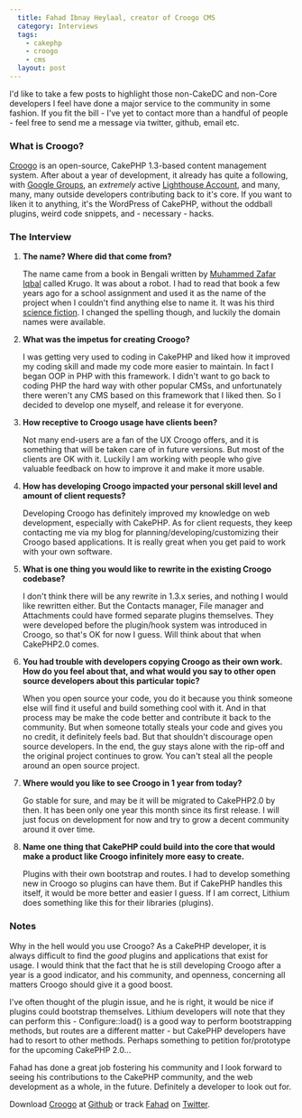 ```yaml
---
  title: Fahad Ibnay Heylaal, creator of Croogo CMS
  category: Interviews
  tags:
    - cakephp
    - croogo
    - cms
  layout: post
---
```


I'd like to take a few posts to highlight those non-CakeDC and non-Core developers I feel have done a major service to the community in some fashion. If you fit the bill - I've yet to contact more than a handful of people - feel free to send me a message via twitter, github, email etc.

### What is Croogo?

[Croogo](http://croogo.org/) is an open-source, CakePHP 1.3-based content management system. After about a year of development, it already has quite a following, with [Google Groups](http://groups.google.com/group/croogo), an _extremely_ active [Lighthouse Account](http://croogo.lighthouseapp.com/dashboard), and many, many, many outside developers contributing back to it's core. If you want to liken it to anything, it's the WordPress of CakePHP, without the oddball plugins, weird code snippets, and - necessary - hacks.

### The Interview

1. **The name? Where did that come from?**

    The name came from a book in Bengali written by [Muhammed Zafar Iqbal](http://en.wikipedia.org/wiki/Muhammed_Zafar_Iqbal) called Krugo. It was about a robot. I had to read that book a few years ago for a school assignment and used it as the name of the project when I couldn't find anything else to name it. It was his third [science fiction](http://en.wikipedia.org/wiki/Muhammed_Zafar_Iqbal#Science_Fiction). I changed the spelling though, and luckily the domain names were available.

2. **What was the impetus for creating Croogo?**

    I was getting very used to coding in CakePHP and liked how it improved my coding skill and made my code more easier to maintain. In fact I began OOP in PHP with this framework. I didn't want to go back to coding PHP the hard way with other popular CMSs, and unfortunately there weren't any CMS based on this framework that I liked then. So I decided to develop one myself, and release it for everyone.

3. **How receptive to Croogo usage have clients been?**

    Not many end-users are a fan of the UX Croogo offers, and it is something that will be taken care of in future versions. But most of the clients are OK with it. Luckily I am working with people who give valuable feedback on how to improve it and make it more usable.

4. **How has developing Croogo impacted your personal skill level and amount of client requests?**

    Developing Croogo has definitely improved my knowledge on web development, especially with CakePHP. As for client requests, they keep contacting me via my blog for planning/developing/customizing their Croogo based applications. It is really great when you get paid to work with your own software.

5. **What is one thing you would like to rewrite in the existing Croogo codebase?**

    I don't think there will be any rewrite in 1.3.x series, and nothing I would like rewritten either. But the Contacts manager, File manager and Attachments could have formed separate plugins themselves. They were developed before the plugin/hook system was introduced in Croogo, so that's OK for now I guess. Will think about that when CakePHP2.0 comes.

6. **You had trouble with developers copying Croogo as their own work. How do you feel about that, and what would you say to other open source developers about this particular topic?**

    When you open source your code, you do it because you think someone else will find it useful and build something cool with it. And in that process may be make the code better and contribute it back to the community. But when someone totally steals your code and gives you no credit, it definitely feels bad. But that shouldn't discourage open source developers. In the end, the guy stays alone with the rip-off and the original project continues to grow. You can't steal all the people around an open source project.

7. **Where would you like to see Croogo in 1 year from today?**

    Go stable for sure, and may be it will be migrated to CakePHP2.0 by then. It has been only one year this month since its first release. I will just focus on development for now and try to grow a decent community around it over time.

8. **Name one thing that CakePHP could build into the core that would make a product like Croogo infinitely more easy to create.**

    Plugins with their own bootstrap and routes. I had to develop something new in Croogo so plugins can have them. But if CakePHP handles this itself, it would be more better and easier I guess. If I am correct, Lithium does something like this for their libraries (plugins).

### Notes

Why in the hell would you use Croogo? As a CakePHP developer, it is always difficult to find the _good_ plugins and applications that exist for usage. I would think that the fact that he is still developing Croogo after a year is a good indicator, and his community, and openness, concerning all matters Croogo should give it a good boost.

I've often thought of the plugin issue, and he is right, it would be nice if plugins could bootstrap themselves. Lithium developers will note that they can perform this - Configure::load() is a good way to perform bootstrapping methods, but routes are a different matter - but CakePHP developers have had to resort to other methods. Perhaps something to petition for/prototype for the upcoming CakePHP 2.0...

Fahad has done a great job fostering his community and I look forward to seeing his contributions to the CakePHP community, and the web development as a whole, in the future. Definitely a developer to look out for.

Download [Croogo](http://croogo.org/) at [Github](http://github.com/croogo/croogo) or track [Fahad](http://fahad19.com/) on [Twitter](http://twitter.com/fahad19).